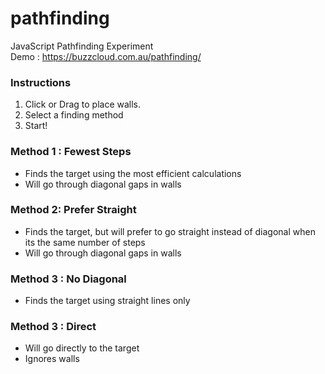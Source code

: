# pathfinding

JavaScript Pathfinding Experiment <br />
Demo : https://buzzcloud.com.au/pathfinding/

### Instructions

1. Click or Drag to place walls.
2. Select a finding method
3. Start!

### Method 1 : Fewest Steps

- Finds the target using the most efficient calculations
- Will go through diagonal gaps in walls

### Method 2: Prefer Straight

- Finds the target, but will prefer to go straight instead of diagonal when its the same number of steps
- Will go through diagonal gaps in walls

### Method 3 : No Diagonal

- Finds the target using straight lines only

### Method 3 : Direct

- Will go directly to the target
- Ignores walls

